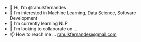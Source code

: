 - 👋 Hi, I’m @rahulkfernandes
- 👀 I’m interested in Machine Learning, Data Science, Software Development
- 🌱 I’m currently learning NLP
- 💞️ I’m looking to collaborate on ...
- 📫 How to reach me ... rahulkfernandes@gmail.com

<!---
rahulkfernandes/rahulkfernandes is a ✨ special ✨ repository because its `README.md` (this file) appears on your GitHub profile.
You can click the Preview link to take a look at your changes.
--->
